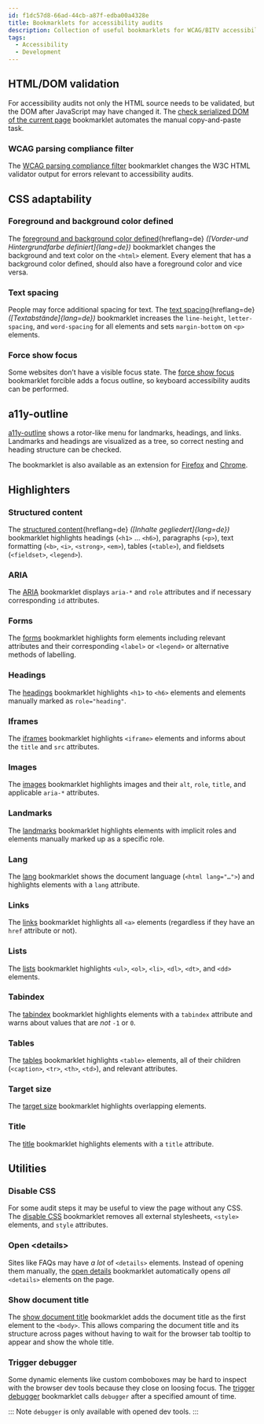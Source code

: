 ```yaml
---
id: f1dc57d8-66ad-44cb-a87f-edba00a4328e
title: Bookmarklets for accessibility audits
description: Collection of useful bookmarklets for WCAG/BITV accessibility audits.
tags:
  - Accessibility
  - Development
---
```


## HTML/DOM validation

For accessibility audits not only the HTML source needs to be validated, but the DOM after JavaScript may have changed it. The [check serialized DOM of the current page](https://validator.w3.org/nu/about.html#extras) bookmarklet automates the manual copy-and-paste task.

### WCAG parsing compliance filter

The [WCAG parsing compliance filter](https://validator.w3.org/nu/about.html#extras) bookmarklet changes the W3C HTML validator output for errors relevant to accessibility audits.

## CSS adaptability

### Foreground and background color defined

The [foreground and background color defined](https://www.bitvtest.de/bitv_test/das_testverfahren_im_detail/werkzeugliste/bookmarklets.html#:~:text=Bookmarklet-,%22Vorder%2Dund%20Hintergrundfarbe%20definiert%22){hreflang=de} _([Vorder-und Hintergrundfarbe definiert]{lang=de})_ bookmarklet changes the background and text color on the `<html>` element. Every element that has a background color defined, should also have a foreground color and vice versa.

### Text spacing

People may force additional spacing for text. The [text spacing](https://www.bitvtest.de/bitv_test/das_testverfahren_im_detail/werkzeugliste/bookmarklets.html#:~:text=Bookmarklet-,%22Textabst%C3%A4nde%22){hreflang=de} _([Textabstände]{lang=de})_ bookmarklet increases the `line-height`, `letter-spacing`, and `word-spacing` for all elements and sets `margin-bottom` on `<p>` elements.

### Force show focus

Some websites don’t have a visible focus state. The [force show focus](https://pauljadam.com/bookmarklets/focus.html) bookmarklet forcible adds a focus outline, so keyboard accessibility audits can be performed.

## a11y-outline

[a11y-outline](https://github.com/xi/a11y-outline) shows a rotor-like menu for landmarks, headings, and links. Landmarks and headings are visualized as a tree, so correct nesting and heading structure can be checked.

The bookmarklet is also available as an extension for [Firefox](https://addons.mozilla.org/firefox/addon/a11y-outline/) and [Chrome](https://addons.mozilla.org/de/firefox/addon/a11y-outline/).

## Highlighters

### Structured content

The [structured content](https://www.bitvtest.de/bitv_test/das_testverfahren_im_detail/werkzeugliste/bookmarklets.html#:~:text=Inhalte%20gegliedert){hreflang=de} _([Inhalte gegliedert]{lang=de})_ bookmarklet highlights headings (`<h1>` … `<h6>`), paragraphs (`<p>`), text formatting (`<b>`, `<i>`, `<strong>`, `<em>`), tables (`<table>`), and fieldsets (`<fieldset>`, `<legend>`).

### ARIA

The [ARIA](https://pauljadam.com/bookmarklets/aria.html) bookmarklet displays `aria-*` and `role` attributes and if necessary corresponding `id` attributes.

### Forms

The [forms](https://pauljadam.com/bookmarklets/forms.html) bookmarklet highlights form elements including relevant attributes and their corresponding `<label>` or `<legend>` or alternative methods of labelling.

### Headings

The [headings](https://pauljadam.com/bookmarklets/headings.html) bookmarklet highlights `<h1>` to `<h6>` elements and elements manually marked as `role="heading"`.

### Iframes

The [iframes](https://pauljadam.com/bookmarklets/iframes.html) bookmarklet highlights `<iframe>` elements and informs about the `title` and `src` attributes.

### Images

The [images](https://pauljadam.com/bookmarklets/images.html) bookmarklet highlights images and their `alt`, `role`, `title`, and applicable `aria-*` attributes.

### Landmarks

The [landmarks](https://pauljadam.com/bookmarklets/landmarks.html) bookmarklet highlights elements with implicit roles and elements manually marked up as a specific role.

### Lang

The [lang](https://www.pauljadam.com/bookmarklets/#:~:text=Lang) bookmarklet shows the document language (`<html lang="…">`) and highlights elements with a `lang` attribute.

### Links

The [links](https://gist.github.com/mvsde/d339346e2c6b38ac37eaccd377cf7b20#file-highlight-links-js) bookmarklet highlights all `<a>` elements (regardless if they have an `href` attribute or not).

### Lists

The [lists](https://pauljadam.com/bookmarklets/lists.html) bookmarklet highlights `<ul>`, `<ol>`, `<li>`, `<dl>`, `<dt>`, and `<dd>` elements.

### Tabindex

The [tabindex](https://pauljadam.com/bookmarklets/tabindex.html) bookmarklet highlights elements with a `tabindex` attribute and warns about values that are _not_ `-1` or `0`.

### Tables

The [tables](https://pauljadam.com/bookmarklets/tables.html) bookmarklet highlights `<table>` elements, all of their children (`<caption>`, `<tr>`, `<th>`, `<td>`), and relevant attributes.

### Target size

The [target size](https://github.com/stevefaulkner/targetsize) bookmarklet highlights overlapping elements.

### Title

The [title](https://pauljadam.com/bookmarklets/title.html) bookmarklet highlights elements with a `title` attribute.

## Utilities

### Disable CSS

For some audit steps it may be useful to view the page without any CSS. The [disable CSS](https://gist.github.com/mvsde/d339346e2c6b38ac37eaccd377cf7b20#file-disable-css-js) bookmarklet removes all external stylesheets, `<style>` elements, and `style` attributes.

### Open \<details>

Sites like FAQs may have _a lot_ of `<details>` elements. Instead of opening them manually, the [open details](https://gist.github.com/mvsde/d339346e2c6b38ac37eaccd377cf7b20#file-open-details-js) bookmarklet automatically opens _all_ `<details>` elements on the page.

### Show document title

The [show document title](https://gist.github.com/mvsde/d339346e2c6b38ac37eaccd377cf7b20#file-show-document-title-js) bookmarklet adds the document title as the first element to the `<body>`. This allows comparing the document title and its structure across pages without having to wait for the browser tab tooltip to appear and show the whole title.

### Trigger debugger

Some dynamic elements like custom comboboxes may be hard to inspect with the browser dev tools because they close on loosing focus. The [trigger debugger](https://gist.github.com/mvsde/d339346e2c6b38ac37eaccd377cf7b20#file-trigger-debugger-js) bookmarklet calls `debugger` after a specified amount of time.

::: Note
`debugger` is only available with opened dev tools.
:::
